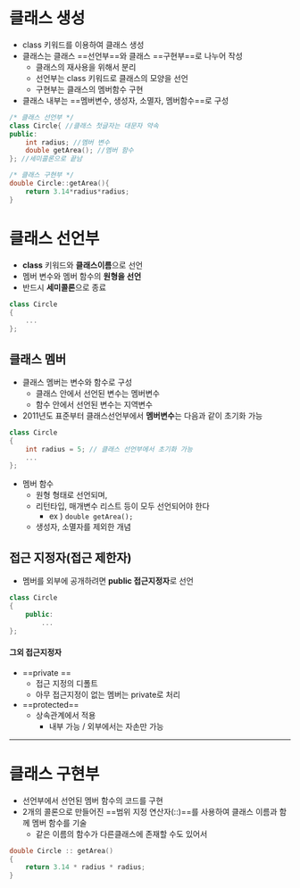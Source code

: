 # 클래스 생성
- class 키워드를 이용하여 클래스 생성
- 클래스는 클래스 ==선언부==와 클래스 ==구현부==로 나누어 작성
	- 클래스의 재사용을 위해서 분리
	- 선언부는 class 키워드로 클래스의 모양을 선언
	- 구현부는 클래스의 멤버함수 구현
- 클래스 내부는 ==멤버변수, 생성자, 소멸자, 멤버함수==로 구성
```cpp
/* 클래스 선언부 */
class Circle{ //클래스 첫글자는 대문자 약속
public:
	int radius; //멤버 변수
	double getArea(); //멤버 함수
}; //세미콜론으로 끝남

/* 클래스 구현부 */
double Circle::getArea(){
	return 3.14*radius*radius;
}
```

# 클래스 선언부
- **class** 키워드와 **클래스이름**으로 선언
- 멤버 변수와 멤버 함수의 **원형을 선언**
- 반드시 **세미콜론**으로 종료
```cpp
class Circle
{
	...
}; 
```

## 클래스 멤버
- 클래스 멤버는 변수와 함수로 구성
	- 클래스 안에서 선언된 변수는 멤버변수
	- 함수 안에서 선언된 변수는 지역변수
- 2011년도 표준부터 클래스선언부에서 **멤버변수**는 다음과 같이 초기화 가능
```cpp
class Circle
{
	int radius = 5; // 클래스 선언부에서 초기화 가능
	...
};
```

- 멤버 함수
	- 원형 형태로 선언되며, 
	- 리턴타입, 매개변수 리스트 등이 모두 선언되어야 한다
		- ex ) `double getArea();`
	- 생성자, 소멸자를 제외한 개념

## 접근 지정자(접근 제한자)
- 멤버를 외부에 공개하려면 **public 접근지정자**로 선언
```cpp
class Circle
{
	public:
		...
};
```

#### 그외 접근지정자
- ==private ==
	- 접근 지정의 디폴트
	- 아무 접근지정이 없는 멤버는 private로 처리
- ==protected==
	- 상속관계에서 적용
		- 내부 가능 / 외부에서는 자손만 가능

---
# 클래스 구현부
- 선언부에서 선언된 멤버 함수의 코드를 구현
- 2개의 콜론으로 만들어진 ==범위 지정 연산자(::)==를 사용하여 클래스 이름과 함께 멤버 함수를 기술
	- 같은 이름의 함수가 다른클래스에 존재할 수도 있어서
```cpp
double Circle :: getArea()
{
	return 3.14 * radius * radius;
}
```

